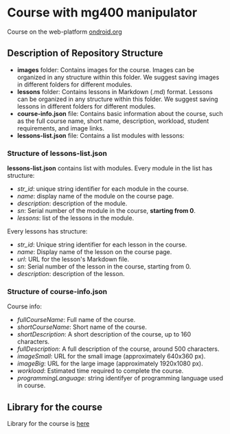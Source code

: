 # Course with mg400 manipulator
Course on the web-platform [ondroid.org](https://ondroid.org)

## Description of Repository Structure

- **images** folder: Contains images for the course. Images can be organized in any structure within this folder. We suggest saving images in different folders for different modules.
- **lessons** folder: Contains lessons in Markdown (.md) format. Lessons can be organized in any structure within this folder. We suggest saving lessons in different folders for different modules.
- **course-info.json** file: Contains basic information about the course, such as the full course name, short name, description, workload, student requirements, and image links.
- **lessons-list.json** file: Contains a list modules with lessons:

### Structure of lessons-list.json
**lessons-list.json** contains list with modules.
Every module in the list has structure:

- *str_id*: unique string identifier for each module in the course.
- *name*: display name of the module on the course page.
- *description*: description of the module.
- *sn*: Serial number of the module in the course, **starting from 0**.
- *lessons*: list of the lessons in the module.

Every lessons has structure:
- *str_id*: Unique string identifier for each lesson in the course.
- *name*: Display name of the lesson on the course page.
- *url*: URL for the lesson's Markdown file.
- *sn*: Serial number of the lesson in the course, starting from 0.
- *description*: description of the lesson.

### Structure of course-info.json
Course info:

- *fullCourseName*: Full name of the course.
- *shortCourseName*: Short name of the course.
- *shortDescription*: A short description of the course, up to 160 characters.
- *fullDescription*: A full description of the course, around 500 characters.
- *imageSmall*: URL for the small image (approximately 640x360 px).
- *imageBig*: URL for the large image (approximately 1920x1080 px).
- *workload*: Estimated time required to complete the course.
- *programmingLanguage*: string identifyer of programming language used in course.

## Library for the course
Library for the course is [here](https://github.com/autolab-fi/LineRobotLibrary)
